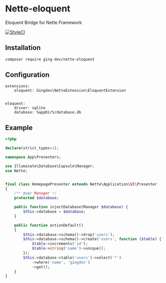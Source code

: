 # Nette-eloquent
Eloquent Bridge for Nette Framework

[![StyleCI](https://github.styleci.io/repos/372696270/shield?branch=main)](https://github.styleci.io/repos/372696270?branch=main)


## Installation
```sh
composer require ging-dev/nette-eloquent
```

## Configuration
```
extensions:
    eloquent: Gingdev\NetteExtension\EloquentExtension


eloquent:
    driver: sqlite
    database: %appDir%/database.db
```

## Example
```php
<?php

declare(strict_types=1);

namespace App\Presenters;

use Illuminate\Database\Capsule\Manager;
use Nette;


final class HomepagePresenter extends Nette\Application\UI\Presenter
{
    /** @var Manager */
    protected $database;

    public function injectDatabase(Manager $database) {
        $this->database = $database;
    }

    public function actionDefault()
    {
        $this->database->schema()->drop('users');
        $this->database->schema()->create('users', function ($table) {
            $table->increments('id');
            $table->string('name')->unique();
        });
        $this->database->table('users')->select('*')
            ->where('name', 'gingdev')
            ->get();
    }
}
```
